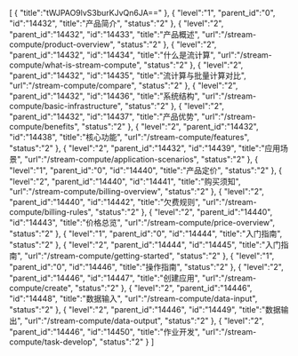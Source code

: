 [
	{
		"title":"tWJPAO9lvS3burKJvQn6JA=="
	},
	{
		"level":"1",
		"parent_id":"0",
		"id":"14432",
		"title":"产品简介",
		"status":"2"
	},
	{
		"level":"2",
		"parent_id":"14432",
		"id":"14433",
		"title":"产品概述",
		"url":"/stream-compute/product-overview",
		"status":"2"
	},
	{
		"level":"2",
		"parent_id":"14432",
		"id":"14434",
		"title":"什么是流计算",
		"url":"/stream-compute/what-is-stream-compute",
		"status":"2"
	},
	{
		"level":"2",
		"parent_id":"14432",
		"id":"14435",
		"title":"流计算与批量计算对比",
		"url":"/stream-compute/compare",
		"status":"2"
	},
	{
		"level":"2",
		"parent_id":"14432",
		"id":"14436",
		"title":"系统结构",
		"url":"/stream-compute/basic-infrastructure",
		"status":"2"
	},
	{
		"level":"2",
		"parent_id":"14432",
		"id":"14437",
		"title":"产品优势",
		"url":"/stream-compute/benefits",
		"status":"2"
	},
	{
		"level":"2",
		"parent_id":"14432",
		"id":"14438",
		"title":"核心功能",
		"url":"/stream-compute/features",
		"status":"2"
	},
	{
		"level":"2",
		"parent_id":"14432",
		"id":"14439",
		"title":"应用场景",
		"url":"/stream-compute/application-scenarios",
		"status":"2"
	},
	{
		"level":"1",
		"parent_id":"0",
		"id":"14440",
		"title":"产品定价",
		"status":"2"
	},
	{
		"level":"2",
		"parent_id":"14440",
		"id":"14441",
		"title":"购买须知",
		"url":"/stream-compute/billing-overview",
		"status":"2"
	},
	{
		"level":"2",
		"parent_id":"14440",
		"id":"14442",
		"title":"欠费规则",
		"url":"/stream-compute/billing-rules",
		"status":"2"
	},
	{
		"level":"2",
		"parent_id":"14440",
		"id":"14443",
		"title":"价格总览",
		"url":"/stream-compute/price-overview",
		"status":"2"
	},
	{
		"level":"1",
		"parent_id":"0",
		"id":"14444",
		"title":"入门指南",
		"status":"2"
	},
	{
		"level":"2",
		"parent_id":"14444",
		"id":"14445",
		"title":"入门指南",
		"url":"/stream-compute/getting-started",
		"status":"2"
	},
	{
		"level":"1",
		"parent_id":"0",
		"id":"14446",
		"title":"操作指南",
		"status":"2"
	},
	{
		"level":"2",
		"parent_id":"14446",
		"id":"14447",
		"title":"创建应用",
		"url":"/stream-compute/create",
		"status":"2"
	},
	{
		"level":"2",
		"parent_id":"14446",
		"id":"14448",
		"title":"数据输入",
		"url":"/stream-compute/data-input",
		"status":"2"
	},
	{
		"level":"2",
		"parent_id":"14446",
		"id":"14449",
		"title":"数据输出",
		"url":"/stream-compute/data-output",
		"status":"2"
	},
	{
		"level":"2",
		"parent_id":"14446",
		"id":"14450",
		"title":"作业开发",
		"url":"/stream-compute/task-develop",
		"status":"2"
	}
]
